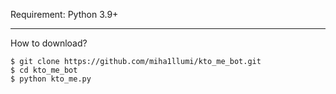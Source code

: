 Requirement: Python 3.9+

------------------------------------------------------
How to download?

<div class="termy">

```
$ git clone https://github.com/miha1llumi/kto_me_bot.git
$ cd kto_me_bot
$ python kto_me.py
```

</div>

